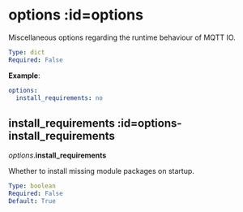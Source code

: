 # options :id=options

Miscellaneous options regarding the runtime behaviour of MQTT IO.

```yaml
Type: dict
Required: False
```

**Example**:

```yaml
options:
  install_requirements: no
```

## install_requirements :id=options-install_requirements

*options*.**install_requirements**

Whether to install missing module packages on startup.

```yaml
Type: boolean
Required: False
Default: True
```

